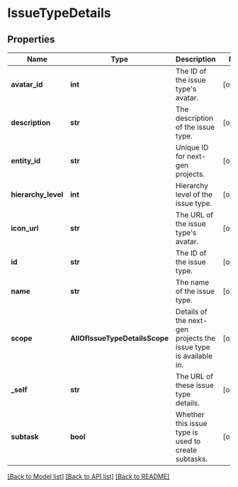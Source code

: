 # IssueTypeDetails

## Properties
Name | Type | Description | Notes
------------ | ------------- | ------------- | -------------
**avatar_id** | **int** | The ID of the issue type&#x27;s avatar. | [optional] 
**description** | **str** | The description of the issue type. | [optional] 
**entity_id** | **str** | Unique ID for next-gen projects. | [optional] 
**hierarchy_level** | **int** | Hierarchy level of the issue type. | [optional] 
**icon_url** | **str** | The URL of the issue type&#x27;s avatar. | [optional] 
**id** | **str** | The ID of the issue type. | [optional] 
**name** | **str** | The name of the issue type. | [optional] 
**scope** | **AllOfIssueTypeDetailsScope** | Details of the next-gen projects the issue type is available in. | [optional] 
**_self** | **str** | The URL of these issue type details. | [optional] 
**subtask** | **bool** | Whether this issue type is used to create subtasks. | [optional] 

[[Back to Model list]](../README.md#documentation-for-models) [[Back to API list]](../README.md#documentation-for-api-endpoints) [[Back to README]](../README.md)

